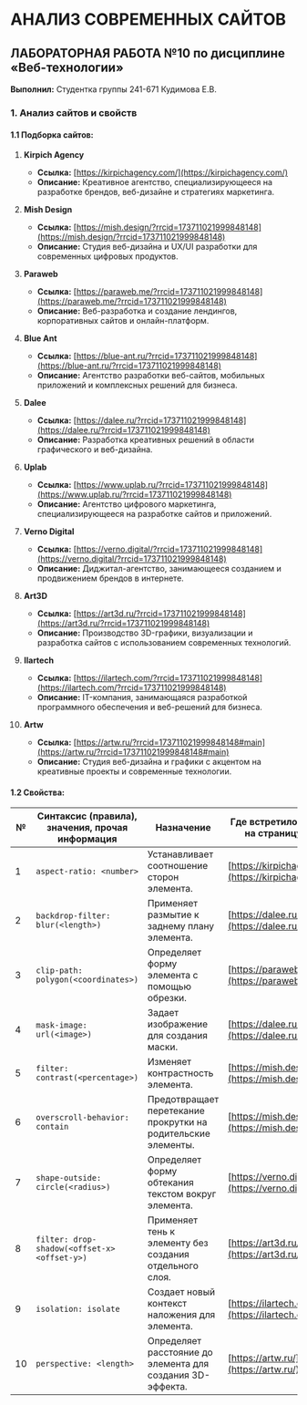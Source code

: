 # АНАЛИЗ СОВРЕМЕННЫХ САЙТОВ
## ЛАБОРАТОРНАЯ РАБОТА №10 по дисциплине «Веб-технологии»

**Выполнил:** Студентка группы 241-671 Кудимова Е.В.

### 1. Анализ сайтов и свойств
#### 1.1 Подборка сайтов:
1. **Kirpich Agency**
   - **Ссылка:** [https://kirpichagency.com/](https://kirpichagency.com/)
   - **Описание:** Креативное агентство, специализирующееся на разработке брендов, веб-дизайне и стратегиях маркетинга.

2. **Mish Design**
   - **Ссылка:** [https://mish.design/?rrcid=173711021999848148](https://mish.design/?rrcid=173711021999848148)
   - **Описание:** Студия веб-дизайна и UX/UI разработки для современных цифровых продуктов.

3. **Paraweb**
   - **Ссылка:** [https://paraweb.me/?rrcid=173711021999848148](https://paraweb.me/?rrcid=173711021999848148)
   - **Описание:** Веб-разработка и создание лендингов, корпоративных сайтов и онлайн-платформ.

4. **Blue Ant**
   - **Ссылка:** [https://blue-ant.ru/?rrcid=173711021999848148](https://blue-ant.ru/?rrcid=173711021999848148)
   - **Описание:** Агентство разработки веб-сайтов, мобильных приложений и комплексных решений для бизнеса.

5. **Dalee**
   - **Ссылка:** [https://dalee.ru/?rrcid=173711021999848148](https://dalee.ru/?rrcid=173711021999848148)
   - **Описание:** Разработка креативных решений в области графического и веб-дизайна.

6. **Uplab**
   - **Ссылка:** [https://www.uplab.ru/?rrcid=173711021999848148](https://www.uplab.ru/?rrcid=173711021999848148)
   - **Описание:** Агентство цифрового маркетинга, специализирующееся на разработке сайтов и приложений.

7. **Verno Digital**
   - **Ссылка:** [https://verno.digital/?rrcid=173711021999848148](https://verno.digital/?rrcid=173711021999848148)
   - **Описание:** Диджитал-агентство, занимающееся созданием и продвижением брендов в интернете.

8. **Art3D**
   - **Ссылка:** [https://art3d.ru/?rrcid=173711021999848148](https://art3d.ru/?rrcid=173711021999848148)
   - **Описание:** Производство 3D-графики, визуализации и разработка сайтов с использованием современных технологий.

9. **Ilartech**
   - **Ссылка:** [https://ilartech.com/?rrcid=173711021999848148](https://ilartech.com/?rrcid=173711021999848148)
   - **Описание:** IT-компания, занимающаяся разработкой программного обеспечения и веб-решений для бизнеса.

10. **Artw**
    - **Ссылка:** [https://artw.ru/?rrcid=173711021999848148#main](https://artw.ru/?rrcid=173711021999848148#main)
    - **Описание:** Студия веб-дизайна и графики с акцентом на креативные проекты и современные технологии.

#### 1.2 Свойства:
| №  | Синтаксис (правила), значения, прочая информация | Назначение| Где встретилось (ссылка на страницу сайта) |
|----|-------------------------------------------------|---------------------------------------------------------------------------|----------------------------------------------------------|
| 1  | `aspect-ratio: <number>`                       | Устанавливает соотношение сторон элемента.                              | [https://kirpichagency.com/](https://kirpichagency.com/) |
| 2  | `backdrop-filter: blur(<length>)`              | Применяет размытие к заднему плану элемента.                             | [https://dalee.ru/](https://dalee.ru/)                  |
| 3  | `clip-path: polygon(<coordinates>)`            | Определяет форму элемента с помощью обрезки.                             | [https://paraweb.me/](https://paraweb.me/)              |
| 4  | `mask-image: url(<image>)`                     | Задает изображение для создания маски.                                   | [https://dalee.ru/](https://dalee.ru/)                  |
| 5  | `filter: contrast(<percentage>)`               | Изменяет контрастность элемента.                                         | [https://mish.design/](https://mish.design/)            |
| 6 | `overscroll-behavior: contain`                 | Предотвращает перетекание прокрутки на родительские элементы.            | [https://mish.design/](https://mish.design/)            |
| 7 | `shape-outside: circle(<radius>)`              | Определяет форму обтекания текстом вокруг элемента.                      | [https://verno.digital/](https://verno.digital/)        |
| 8 | `filter: drop-shadow(<offset-x> <offset-y>)`   | Применяет тень к элементу без создания отдельного слоя.                  | [https://art3d.ru/](https://art3d.ru/)                  |
| 9 | `isolation: isolate`                           | Создает новый контекст наложения для элемента.                           | [https://ilartech.com/](https://ilartech.com/)          |
| 10 | `perspective: <length>`                        | Определяет расстояние до элемента для создания 3D-эффекта.               | [https://artw.ru/](https://artw.ru/)                    |
